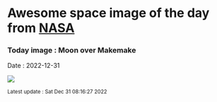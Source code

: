 
# Awesome space image of the day from [NASA](https://api.nasa.gov/)

### Today image : Moon over Makemake
Date : 2022-12-31

![](https://apod.nasa.gov/apod/image/2212/Makemakemoon100mile.jpg)

<small>Latest update : Sat Dec 31 08:16:27 2022</small>
        